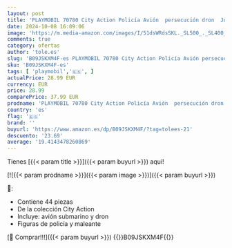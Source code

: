 ```yaml
---
layout: post
title: 'PLAYMOBIL 70780 City Action Policía Avión  persecución dron  Juguetes para niños a Partir de 5 años'
date: 2024-10-08 16:09:06
image: 'https://m.media-amazon.com/images/I/51dsWRdsSKL._SL500_._SL400_.jpg'
comments: true
category: ofertas
author: 'tole.es'
slug: 'B09JSKXM4F-es PLAYMOBIL 70780 City Action Policía Avión persecución dron...'
sku: 'B09JSKXM4F-es'
tags: [ 'playmobil','🇪🇸', ]
actualPrice: 28.99 EUR
currency: EUR
price: 28.99
comparePrice: 37.99 EUR
prodname: 'PLAYMOBIL 70780 City Action Policía Avión  persecución dron  Juguetes para niños a Partir de 5 años'
country: 'es'
flag: '🇪🇸'
brand: ''
buyurl: 'https://www.amazon.es/dp/B09JSKXM4F/?tag=tolees-21'
descuento: '23.69'
average: '19.4143478260869'
---
```


Tienes [{{< param title >}}]({{< param buyurl >}}) aqui!

[![{{< param prodname >}}]({{< param image >}})]({{< param buyurl >}})

🔎:

- Contiene 44 piezas
- De la colección City Action
- Incluye: avión submarino y dron
- Figuras de policía y maleante

[🛒 Comprar!!!]({{< param buyurl >}})
{{<world>}}B09JSKXM4F{{</world>}}
